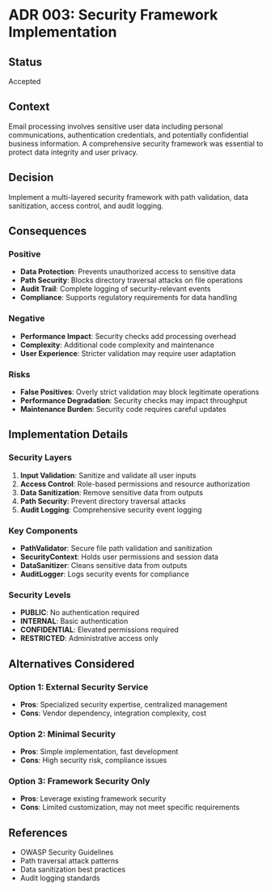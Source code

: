 # ADR 003: Security Framework Implementation

## Status
Accepted

## Context
Email processing involves sensitive user data including personal communications, authentication credentials, and potentially confidential business information. A comprehensive security framework was essential to protect data integrity and user privacy.

## Decision
Implement a multi-layered security framework with path validation, data sanitization, access control, and audit logging.

## Consequences

### Positive
- **Data Protection**: Prevents unauthorized access to sensitive data
- **Path Security**: Blocks directory traversal attacks on file operations
- **Audit Trail**: Complete logging of security-relevant events
- **Compliance**: Supports regulatory requirements for data handling

### Negative
- **Performance Impact**: Security checks add processing overhead
- **Complexity**: Additional code complexity and maintenance
- **User Experience**: Stricter validation may require user adaptation

### Risks
- **False Positives**: Overly strict validation may block legitimate operations
- **Performance Degradation**: Security checks may impact throughput
- **Maintenance Burden**: Security code requires careful updates

## Implementation Details

### Security Layers
1. **Input Validation**: Sanitize and validate all user inputs
2. **Access Control**: Role-based permissions and resource authorization
3. **Data Sanitization**: Remove sensitive data from outputs
4. **Path Security**: Prevent directory traversal attacks
5. **Audit Logging**: Comprehensive security event logging

### Key Components
- **PathValidator**: Secure file path validation and sanitization
- **SecurityContext**: Holds user permissions and session data
- **DataSanitizer**: Cleans sensitive data from outputs
- **AuditLogger**: Logs security events for compliance

### Security Levels
- **PUBLIC**: No authentication required
- **INTERNAL**: Basic authentication
- **CONFIDENTIAL**: Elevated permissions required
- **RESTRICTED**: Administrative access only

## Alternatives Considered

### Option 1: External Security Service
- **Pros**: Specialized security expertise, centralized management
- **Cons**: Vendor dependency, integration complexity, cost

### Option 2: Minimal Security
- **Pros**: Simple implementation, fast development
- **Cons**: High security risk, compliance issues

### Option 3: Framework Security Only
- **Pros**: Leverage existing framework security
- **Cons**: Limited customization, may not meet specific requirements

## References
- OWASP Security Guidelines
- Path traversal attack patterns
- Data sanitization best practices
- Audit logging standards